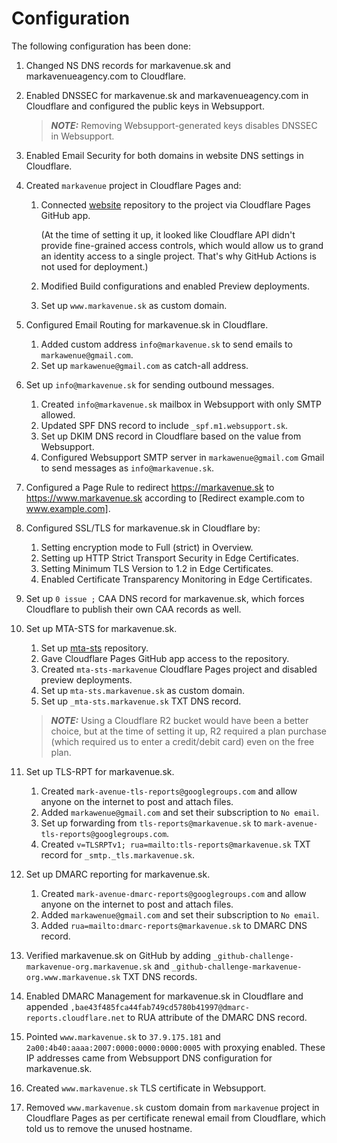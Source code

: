 # Configuration

The following configuration has been done:

 1. Changed NS DNS records for markavenue.sk and markavenueagency.com to Cloudflare.
 2. Enabled DNSSEC for markavenue.sk and markavenueagency.com in Cloudflare and configured the public keys in Websupport.

    > **_NOTE:_** Removing Websupport-generated keys disables DNSSEC in Websupport.
 3. Enabled Email Security for both domains in website DNS settings in Cloudflare.
 4. Created `markavenue` project in Cloudflare Pages and:

     1. Connected [website] repository to the project via Cloudflare Pages GitHub app.

        (At the time of setting it up, it looked like Cloudflare API didn't provide fine-grained access controls, which would allow us to grand an identity access to a single project. That's why GitHub Actions is not used for deployment.)
     2. Modified Build configurations and enabled Preview deployments.
     3. Set up `www.markavenue.sk` as custom domain.

 5. Configured Email Routing for markavenue.sk in Cloudflare.

     1. Added custom address `info@markavenue.sk` to send emails to `markawenue@gmail.com`.
     2. Set up `markawenue@gmail.com` as catch-all address.

 6. Set up `info@markavenue.sk` for sending outbound messages.

     1. Created `info@markavenue.sk` mailbox in Websupport with only SMTP allowed.
     2. Updated SPF DNS record to include `_spf.m1.websupport.sk`.
     3. Set up DKIM DNS record in Cloudflare based on the value from Websupport.
     4. Configured Websupport SMTP server in `markawenue@gmail.com` Gmail to send messages as `info@markavenue.sk`.

 7. Configured a Page Rule to redirect https://markavenue.sk to https://www.markavenue.sk according to [Redirect example.com to www.example.com].
 8. Configured SSL/TLS for markavenue.sk in Cloudflare by:

     1. Setting encryption mode to Full (strict) in Overview.
     2. Setting up HTTP Strict Transport Security in Edge Certificates.
     3. Setting Minimum TLS Version to 1.2 in Edge Certificates.
     4. Enabled Certificate Transparency Monitoring in Edge Certificates.

 9. Set up `0 issue ;` CAA DNS record for markavenue.sk, which forces Cloudflare to publish their own CAA records as well.
10. Set up MTA-STS for markavenue.sk.

     1. Set up [mta-sts] repository.
     2. Gave Cloudflare Pages GitHub app access to the repository.
     3. Created `mta-sts-markavenue` Cloudflare Pages project and disabled preview deployments.
     4. Set up `mta-sts.markavenue.sk` as custom domain.
     5. Set up `_mta-sts.markavenue.sk` TXT DNS record.

    > **_NOTE:_** Using a Cloudflare R2 bucket would have been a better choice, but at the time of setting it up, R2 required a plan purchase (which required us to enter a credit/debit card) even on the free plan.

11. Set up TLS-RPT for markavenue.sk.

     1. Created `mark-avenue-tls-reports@googlegroups.com` and allow anyone on the internet to post and attach files.
     2. Added `markawenue@gmail.com` and set their subscription to `No email`.
     3. Set up forwarding from `tls-reports@markavenue.sk` to `mark-avenue-tls-reports@googlegroups.com`.
     4. Created `v=TLSRPTv1; rua=mailto:tls-reports@markavenue.sk` TXT record for `_smtp._tls.markavenue.sk`.

12. Set up DMARC reporting for markavenue.sk.

     1. Created `mark-avenue-dmarc-reports@googlegroups.com` and allow anyone on the internet to post and attach files.
     2. Added `markawenue@gmail.com` and set their subscription to `No email`.
     3. Added `rua=mailto:dmarc-reports@markavenue.sk` to DMARC DNS record.

13. Verified markavenue.sk on GitHub by adding `_github-challenge-markavenue-org.markavenue.sk` and `_github-challenge-markavenue-org.www.markavenue.sk` TXT DNS records.
14. Enabled DMARC Management for markavenue.sk in Cloudflare and appended `,bae43f485fca44fab749cd5780b41997@dmarc-reports.cloudflare.net` to RUA attribute of the DMARC DNS record.
15. Pointed `www.markavenue.sk` to `37.9.175.181` and `2a00:4b40:aaaa:2007:0000:0000:0000:0005` with proxying enabled. These IP addresses came from Websupport DNS configuration for markavenue.sk.
16. Created `www.markavenue.sk` TLS certificate in Websupport.
17. Removed `www.markavenue.sk` custom domain from `markavenue` project in Cloudflare Pages as per certificate renewal email from Cloudflare, which told us to remove the unused hostname.

[mta-sts]: https://github.com/markavenue/mta-sts
[Redirect example.com to www.example.com]: https://community.cloudflare.com/t/redirect-example-com-to-www-example-com/78348
[website]: https://github.com/markavenue/website
